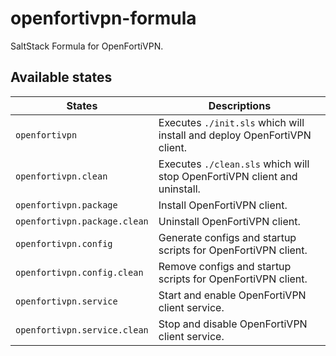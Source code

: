 # openfortivpn-formula

SaltStack Formula for OpenFortiVPN.


## Available states

| States | Descriptions |
| ------ | ------------ |
| `openfortivpn` | Executes `./init.sls` which will install and deploy OpenFortiVPN client. |
| `openfortivpn.clean` | Executes `./clean.sls` which will stop OpenFortiVPN client and uninstall. |
| `openfortivpn.package` | Install OpenFortiVPN client. |
| `openfortivpn.package.clean` | Uninstall OpenFortiVPN client. |
| `openfortivpn.config` | Generate configs and startup scripts for OpenFortiVPN client. |
| `openfortivpn.config.clean` | Remove configs and startup scripts for OpenFortiVPN client. |
| `openfortivpn.service` | Start and enable OpenFortiVPN client service. |
| `openfortivpn.service.clean` | Stop and disable OpenFortiVPN client service. |
